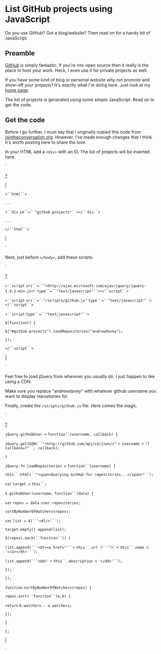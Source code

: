 List GitHub projects using JavaScript
=====================================

Do you use GitHub? Got a blog/website? Then read on for a handy bit of JavaScript.

Preamble
--------

[GitHub](http://github.com/) is simply fantastic. If you're into open source then it really is the place to host your work. Heck, I even use it for private projects as well.

If you have some kind of blog or personal website why not promote and show-off your projects? It's exactly what I'm doing here. Just look at my [home page](http://aboutcode.net/).

The list of projects is generated using some simple JavaScript. Read on to get the code.

Get the code
------------

Before I go further, I must say that I originally copied this code from [jointheconversation.org](http://jointheconversation.org/). However, I've made enough changes that I think it's worth posting here to share the love.

In your HTML add a `<div>` with an ID. The list of projects will be inserted here.

`

[?](http://aboutcode.net/2010/11/11/list-github-projects-using-javascript.html#)












 |

`<``html``>`

`...`

`<``div` `id``=``"github-projects"``></``div``>`

`...`

`</``html``>`

 |

`

Next, just before `</body>`, add these scripts.

`

[?](http://aboutcode.net/2010/11/11/list-github-projects-using-javascript.html#)


`<``script` `src``=``"<http://ajax.microsoft.com/ajax/jquery/jquery-1.4.2.min.js>"` `type``=``"text/javascript"``></``script``>`

`<``script` `src``=``"/scripts/github.js"` `type``=``"text/javascript"``></``script``>`

`<``script` `type``=``"text/javascript"``>`

`$(function() {`

`$("#github-projects").loadRepositories("andrewdavey");`

`});`

`</``script``>`

 |

`

Feel free to load jQuery from wherever you usually do. I just happen to like using a CDN.

Make sure you replace "andrewdavey" with whatever github username you want to display repositories for.

Finally, create the `/scripts/github.js` file. Here comes the magic.

`

[?](http://aboutcode.net/2010/11/11/list-github-projects-using-javascript.html#)


`jQuery.githubUser =` `function``(username, callback) {`

`jQuery.getJSON(``"<http://github.com/api/v1/json/>"` `+ username +` `"?callback=?"``, callback);`

`}`

`jQuery.fn.loadRepositories =` `function``(username) {`

`this``.html(``"<span>Querying GitHub for repositories...</span>"``);`

`var` `target =` `this``;`

`$.githubUser(username,` `function``(data) {`

`var` `repos = data.user.repositories;`

`sortByNumberOfWatchers(repos);`

`var` `list = $(``'<dl/>'``);`

`target.empty().append(list);`

`$(repos).each(``function``() {`

`list.append(``'<dt><a href="'``+` `this``.url +``'">'` `+` `this``.name +` `'</a></dt>'``);`

`list.append(``'<dd>'` `+` `this``.description +` `'</dd>'``);`

`});`

`});`

`function` `sortByNumberOfWatchers(repos) {`

`repos.sort(``function``(a,b) {`

`return` `b.watchers - a.watchers;`

`});`

`}`

`};`

 |

`
